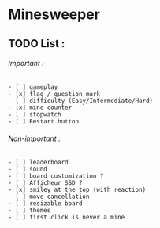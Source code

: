 # Minesweeper

## TODO List :
  ###### Important :
    - [ ] gameplay
    - [x] flag / question mark
    - [ ] difficulty (Easy/Intermediate/Hard)
    - [x] mine counter
    - [ ] stopwatch
    - [ ] Restart button
  ###### Non-important :
    - [ ] leaderboard
    - [ ] sound
    - [ ] board customization ?
    - [ ] Afficheur SSD ?
    - [x] smiley at the top (with reaction)
    - [ ] move cancellation
    - [ ] resizable board
    - [ ] themes
    - [ ] first click is never a mine